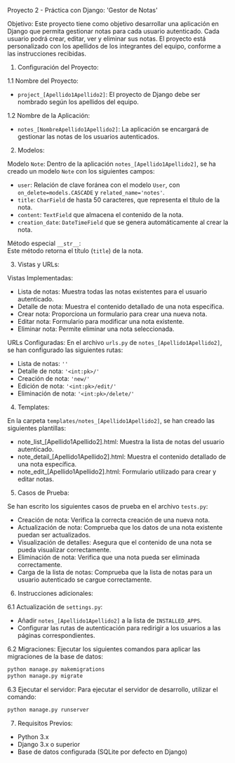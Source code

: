 Proyecto 2 - Práctica con Django: 'Gestor de Notas'

Objetivo:
Este proyecto tiene como objetivo desarrollar una aplicación en Django que permita gestionar notas para cada usuario autenticado. Cada usuario podrá crear, editar, ver y eliminar sus notas. El proyecto está personalizado con los apellidos de los integrantes del equipo, conforme a las instrucciones recibidas.

1. Configuración del Proyecto:

1.1 Nombre del Proyecto:
- `project_[Apellido1Apellido2]`: El proyecto de Django debe ser nombrado según los apellidos del equipo.

1.2 Nombre de la Aplicación:
- `notes_[NombreApellido1Apellido2]`: La aplicación se encargará de gestionar las notas de los usuarios autenticados.

2. Modelos:

Modelo `Note`:
Dentro de la aplicación `notes_[Apellido1Apellido2]`, se ha creado un modelo `Note` con los siguientes campos:

- `user`: Relación de clave foránea con el modelo `User`, con `on_delete=models.CASCADE` y `related_name='notes'`.
- `title`: `CharField` de hasta 50 caracteres, que representa el título de la nota.
- `content`: `TextField` que almacena el contenido de la nota.
- `creation_date`: `DateTimeField` que se genera automáticamente al crear la nota.

Método especial `__str__`:  
Este método retorna el título (`title`) de la nota.

3. Vistas y URLs:

Vistas Implementadas:
- Lista de notas: Muestra todas las notas existentes para el usuario autenticado.
- Detalle de nota: Muestra el contenido detallado de una nota específica.
- Crear nota: Proporciona un formulario para crear una nueva nota.
- Editar nota: Formulario para modificar una nota existente.
- Eliminar nota: Permite eliminar una nota seleccionada.

 URLs Configuradas:
En el archivo `urls.py` de `notes_[Apellido1Apellido2]`, se han configurado las siguientes rutas:

- Lista de notas: `''`
- Detalle de nota: `'<int:pk>/'`
- Creación de nota: `'new/'`
- Edición de nota: `'<int:pk>/edit/'`
- Eliminación de nota: `'<int:pk>/delete/'`

 4. Templates:

En la carpeta `templates/notes_[Apellido1Apellido2]`, se han creado las siguientes plantillas:

- note_list_[Apellido1Apellido2].html: Muestra la lista de notas del usuario autenticado.
- note_detail_[Apellido1Apellido2].html: Muestra el contenido detallado de una nota específica.
- note_edit_[Apellido1Apellido2].html: Formulario utilizado para crear y editar notas.

 5. Casos de Prueba:

Se han escrito los siguientes casos de prueba en el archivo `tests.py`:

- Creación de nota: Verifica la correcta creación de una nueva nota.
- Actualización de nota: Comprueba que los datos de una nota existente puedan ser actualizados.
- Visualización de detalles: Asegura que el contenido de una nota se pueda visualizar correctamente.
- Eliminación de nota: Verifica que una nota pueda ser eliminada correctamente.
- Carga de la lista de notas: Comprueba que la lista de notas para un usuario autenticado se cargue correctamente.

 6. Instrucciones adicionales:

 6.1 Actualización de `settings.py`:
- Añadir `notes_[Apellido1Apellido2]` a la lista de `INSTALLED_APPS`.
- Configurar las rutas de autenticación para redirigir a los usuarios a las páginas correspondientes.

 6.2 Migraciones:
Ejecutar los siguientes comandos para aplicar las migraciones de la base de datos:

```bash
python manage.py makemigrations
python manage.py migrate
```

 6.3 Ejecutar el servidor:
Para ejecutar el servidor de desarrollo, utilizar el comando:

```bash
python manage.py runserver
```

 7. Requisitos Previos:
- Python 3.x
- Django 3.x o superior
- Base de datos configurada (SQLite por defecto en Django)
